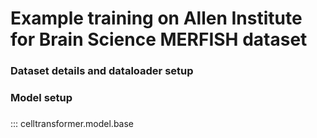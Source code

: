# Example training on Allen Institute for Brain Science MERFISH dataset

### Dataset details and dataloader setup

### Model setup

### 

::: celltransformer.model.base


